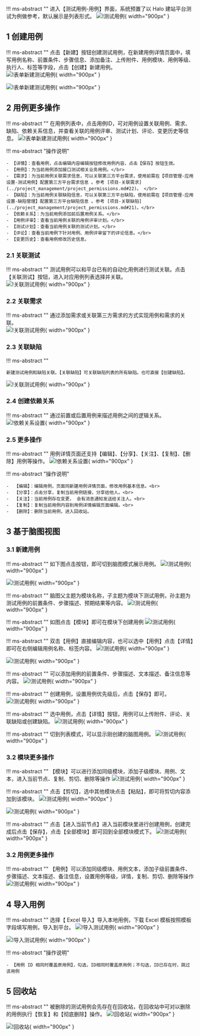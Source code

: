!!! ms-abstract ""
    进入【测试用例-用例】界面，系统预置了以 Halo 建站平台测试为例做参考，默认展示是列表形式。
![!测试用例](../../img/track/用例入口1.png){ width="900px" }

## 1 创建用例
!!! ms-abstract ""
    点击【新建】按钮创建测试用例，在新建用例详情页面中，填写用例名称、前置条件、步骤信息、添加备注、上传附件、用例模块、用例等级、执行人、标签等字段，点击【创建】新建用例。<br>
![!表单新建测试用例](../../img/track/点击新建按钮创建用例.png){ width="900px" }

![!表单新建测试用例](../../img/track/新建用例.png){ width="900px" }

##  2 用例更多操作
!!! ms-abstract ""
    在用例列表中，点击用例ID，可对用例设置关联用例、需求、缺陷、依赖关系信息，并查看关联的用例评审、测试计划、评论、变更历史等信息。
![!表单新建测试用例](../../img/track/查看用例.png){ width="900px" }


!!! ms-abstract "操作说明"

    - 【详情】：查看用例，点击编辑内容编辑按钮修改用例内容，点击【保存】按钮生效。
    - 【用例】：为当前用例添加接口测试相关业务用例。</br>   
    - 【需求】：为当前用例关联需求信息，可以关联第三方平台需求，使用前需在【项目管理-应用设置-测试用例】配置第三方平台需求信息 。参考 [项目-关联需求](../project_management/project_permissions.md#22)。 </br>   
    - 【缺陷】：为当前用例关联缺陷信息，可以关联第三方平台缺陷，使用前需在【项目管理-应用设置-缺陷管理】配置第三方平台缺陷信息 。参考 [项目-关联缺陷](../project_management/project_permissions.md#21)。</br>   
    - 【依赖关系】：为当前用例添加前后置用例关系。</br>  
    - 【用例评审】：查看当前用例关联的用例评审计划。</br>  
    - 【测试计划】：查看当前用例关联的测试计划。</br>
    - 【评论】：查看当前用例下针对用例、用例评审留下的评论信息。</br>  
    - 【变更历史】：查看用例修改历史信息。

### 2.1 关联测试
!!! ms-abstract ""
    测试用例可以和平台已有的自动化用例进行测试关联。点击【关联测试】按钮，进入对应用例列表选择并关联。<br>
![!关联测试用例](../../img/track/关联用例.png){ width="900px" }


### 2.2 关联需求
!!! ms-abstract ""
    通过添加需求或关联第三方需求的方式实现用例和需求的关联。<br>
![!关联测试用例](../../img/track/关联需求.png){ width="900px" }

### 2.3 关联缺陷
!!! ms-abstract ""
    
    新建测试用例和缺陷关联。【关联缺陷】可关联缺陷列表的所有缺陷。也可直接【创建缺陷】。
![!关联测试用例](../../img/track/关联缺陷.png){ width="900px" }

### 2.4 创建依赖关系
!!! ms-abstract ""
    通过前置或后置用例来描述用例之间的逻辑关系。<br>
![!依赖关系设置](../../img/track/用例依赖关系.png){ width="900px" }


### 2.5 更多操作

!!! ms-abstract ""
    用例详情页面还支持【编辑】、【分享】、【关注】、【复制】、【删除】用例等操作。
![!依赖关系设置](../../img/track/详情更多操作.png){ width="900px" }

!!! ms-abstract "操作说明"

    -  【编辑】：编辑用例，页面同新建用例详情页面，修改用例基本信息。<br>
    -  【分享】：点击分享，复制当前用例链接，分享给他人。<br>
    -  【关注】：当前用例存在变更， 会有消息通知发送给关注人。<br>
    -  【复制】：复制当前用例内容到用例详情编辑页面编辑。<br>
    -  【删除】：删除当前用例，进入回收站。

## 3 基于脑图视图
### 3.1 新建用例
!!! ms-abstract ""
    如下图点击按钮，即可切到脑图模式展示用例。
![!测试用例](../../img/track/切到脑图模式.png){ width="900px" }

![!测试用例](../../img/track/脑图模式展示用例.png){ width="900px" }

!!! ms-abstract ""
    脑图父主题为模块名称，子主题为模块下测试用例，孙主题为测试用例的前置条件、步骤描述、预期结果等内容。
![!测试用例](../../img/track/脑图展开用例.png){ width="900px" }

!!! ms-abstract ""
    如图点击【模块】即可在模块下创建用例
![!测试用例](../../img/track/脑图模式点击用例按钮.png){ width="900px" }

!!! ms-abstract ""
    双击【用例】直接编辑内容，也可以选中【用例】点击【详情】即可在右侧编辑用例名称、标签内容。
![!测试用例](../../img/track/脑图模式里编辑用例.png){ width="900px" }

![!测试用例](../../img/track/脑图模式里的用例详情.png){ width="900px" }

!!! ms-abstract ""
    可以添加用例的前置条件、步骤描述、文本描述、备注信息等内容。
![!测试用例](../../img/track/脑图用例的前置描述内容.png){ width="900px" }

!!! ms-abstract ""
    创建用例，设置用例优先级后，点击【保存】即可。
![!测试用例](../../img/track/脑图模式里保存用例.png){ width="900px" }

!!! ms-abstract ""
    选中用例，点击【详情】按钮，用例可以上传附件、评论、关联缺陷或创建缺陷。
![!测试用例](../../img/track/保存用例后可添加用例缺陷.png){ width="900px" }

!!! ms-abstract ""
    切到列表模式，可以显示刚创建的脑图用例。
![!测试用例](../../img/track/脑图模式切到列表模式.png){ width="900px" }

### 3.2 模块更多操作
!!! ms-abstract ""
    【模块】可以进行添加同级模块，添加子级模块、用例、文本，进入当前节点、复制、剪切、删除等操作
![!测试用例](../../img/track/脑图里的模块更多操作.png){ width="900px" }

!!! ms-abstract ""
    点击【剪切】，选中其他模块点击【粘贴】，即可将剪切内容添加到该模块。
![!测试用例](../../img/track/脑图模式剪切.png){ width="900px" }

![!测试用例](../../img/track/脑图模式粘贴内容.png){ width="900px" }

!!! ms-abstract ""
    点击【进入当前节点】进入当前模块里进行创建用例，创建完成后点击【保存】，点击【全部模块】即可回到全部模块模式下。
![!测试用例](../../img/track/进入当前节点脑图模式.png){ width="900px" }

### 3.2 用例更多操作
!!! ms-abstract ""
    【用例】可以添加同级模块、用例文本，添加子级前置条件、步骤描述、文本描述、备注信息，设置用例等级，详情，复制、剪切、删除等操作
![!测试用例](../../img/track/脑图模式用例的功能操作.png){ width="900px" }
    
## 4 导入用例
!!! ms-abstract ""
    选择【 Excel 导入】导入本地用例，下载 Excel 模板按照模板字段填写用例，导入到平台。
![!导入测试用例](../../img/track/导入按钮.png){ width="900px" }

![!导入测试用例](../../img/track/导入用例.png){ width="900px" }

!!! ms-abstract "操作说明"
    
    - 【用例 ID 相同时覆盖原用例】，勾选，ID相同时覆盖原用例；不勾选，ID已存在时，跳过该用例

## 5 回收站
!!! ms-abstract ""
    被删除的测试用例会先存在在回收站，在回收站中可对以删除的用例执行【恢复】和【彻底删除】操作。
![!回收站](../../img/track/回收站.png){ width="900px" }

![!回收站](../../img/track/回收站1.png){ width="900px" }